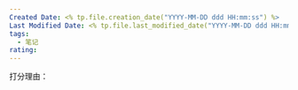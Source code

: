```yaml
---
Created Date: <% tp.file.creation_date("YYYY-MM-DD ddd HH:mm:ss") %>
Last Modified Date: <% tp.file.last_modified_date("YYYY-MM-DD ddd HH:mm:ss") %>
tags:
  - 笔记
rating:
---
```

打分理由：
